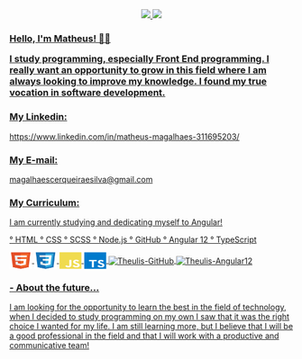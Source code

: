 <div align="center">
  <a href="https://github.com/Theulislee">
  <img height="160em" src="https://github-readme-stats.vercel.app/api?username=Theulislee&show_icons=true&theme=chartreuse-dark&include_all_commits=true&count_private=true"/>
  <img height="160em" src="https://github-readme-stats.vercel.app/api/top-langs/?username=Theulislee&layout=compact&langs_count=7&theme=react"/>
</div>

  
<h3> Hello, I'm Matheus! 🙋‍♂️

I study programming, especially Front End programming.
I really want an opportunity to grow in this field where I am always looking to improve my knowledge.
I found my true vocation in software development. </h3>

  <h3>My Linkedin:</h3> https://www.linkedin.com/in/matheus-magalhaes-311695203/

  <h3>My E-mail:</h3> magalhaescerqueiraesilva@gmail.com

  <h3>My Curriculum:</h3>

I am currently studying and dedicating myself to Angular!

° HTML
° CSS
° SCSS
° Node.js
° GitHub
° Angular 12
° TypeScript
 
 <img align="center" alt="Theulis-HTML" height="30" width="40" src="https://raw.githubusercontent.com/devicons/devicon/master/icons/html5/html5-original.svg">
   <img align="center" alt="Theulis-CSS" height="30" width="40" src="https://raw.githubusercontent.com/devicons/devicon/master/icons/css3/css3-original.svg">
   <img align="center" alt="Theulis-Js" height="30" width="40" src="https://raw.githubusercontent.com/devicons/devicon/master/icons/javascript/javascript-plain.svg">
   <img align="center" alt="Theulis-Ts" height="30" width="40" src="https://raw.githubusercontent.com/devicons/devicon/master/icons/typescript/typescript-plain.svg">
  <img align="center" alt="Theulis-GitHub" height="30" width="40" img src="https://cdn.jsdelivr.net/gh/devicons/devicon/icons/github/github-original-wordmark.svg">

   <img align="center" alt="Theulis-Angular12" height="30" width="40" img src="https://cdn.jsdelivr.net/gh/devicons/devicon/icons/angularjs/angularjs-original-wordmark.svg">



<h3>- About the future...</h3>

I am looking for the opportunity to learn the best in the field of technology, when I decided to study programming on my own I saw that it was the right choice I wanted for my life. I am still learning more, but I believe that I will be a good professional in the field and that I will work with a productive and communicative team!
